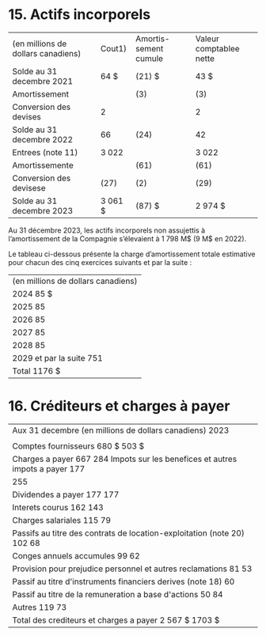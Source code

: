 # 15. Actifs incorporels

<table><tr><td>(en millions de dollars canadiens)</td><td>Cout1)</td><td>Amortis- sement cumule</td><td>Valeur comptablee nette</td></tr><tr><td>Solde au 31 decembre 2021</td><td>64 $</td><td>(21) $</td><td>43 $</td></tr><tr><td>Amortissement</td><td></td><td>(3)</td><td>(3)</td></tr><tr><td>Conversion des devises</td><td>2</td><td></td><td>2</td></tr><tr><td>Solde au 31 decembre 2022</td><td>66</td><td>(24)</td><td>42</td></tr><tr><td>Entrees (note 11)</td><td>3 022</td><td></td><td>3 022</td></tr><tr><td>Amortissemente</td><td></td><td>(61)</td><td>(61)</td></tr><tr><td>Conversion des devisese</td><td>(27)</td><td>(2)</td><td>(29)</td></tr><tr><td>Solde au 31 decembre 2023</td><td>3 061 $</td><td>(87) $</td><td>2 974 $</td></tr></table>

Au 31 décembre 2023, les actifs incorporels non assujettis à l’amortissement de la Compagnie s’élevaient à 1 798 M\$ (9 M\$ en 2022).

Le tableau ci-dessous présente la charge d’amortissement totale estimative pour chacun des cinq exercices suivants et par la suite :

<table><tr><td>(en millions de dollars canadiens)</td></tr><tr><td>2024 85 $</td></tr><tr><td>2025 85</td></tr><tr><td>2026 85</td></tr><tr><td>2027 85</td></tr><tr><td>2028 85</td></tr><tr><td>2029 et par la suite 751</td></tr><tr><td>Total 1176 $</td></tr></table>

# 16. Créditeurs et charges à payer

<table><tr><td>Aux 31 decembre (en millions de dollars canadiens) 2023</td></tr><tr><td></td></tr><tr><td>Comptes fournisseurs 680 $ 503 $</td></tr><tr><td>Charges a payer 667 284 Impots sur les benefices et autres impots a payer 177</td></tr><tr><td>255</td></tr><tr><td>Dividendes a payer 177 177</td></tr><tr><td>Interets courus 162 143</td></tr><tr><td>Charges salariales 115 79</td></tr><tr><td>Passifs au titre des contrats de location-exploitation (note 20) 102 68</td></tr><tr><td>Conges annuels accumules 99 62</td></tr><tr><td>Provision pour prejudice personnel et autres reclamations 81 53</td></tr><tr><td>Passif au titre d&#x27;instruments financiers derives (note 18) 60</td></tr><tr><td>Passif au titre de la remuneration a base d&#x27;actions 50 84</td></tr><tr><td>Autres 119 73</td></tr><tr><td>Total des crediteurs et charges a payer 2 567 $ 1703 $</td></tr></table>